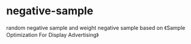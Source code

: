 # negative-sample
random negative sample and weight negative sample based on 《Sample Optimization For Display Advertising》
